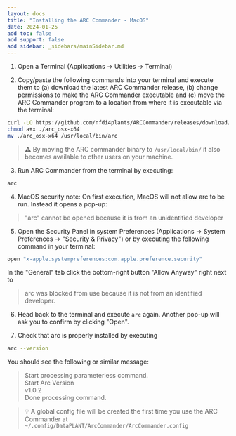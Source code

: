 ```yaml
---
layout: docs
title: "Installing the ARC Commander - MacOS"
date: 2024-01-25
add toc: false
add support: false
add sidebar: _sidebars/mainSidebar.md
---
```


1. Open a Terminal (Applications -> Utilities -> Terminal)

2. Copy/paste the following commands into your terminal and execute them to (a) download the latest ARC Commander release, (b) change permissions to make the ARC Commander executable and (c) move the ARC Commander program to a location from where it is executable via the terminal:

<!--  

First, you need to verify if your machine is using an AMD / x86 processor or ARM processor.

```bash
uname -m
```

This command will return the processor type. If it returns x86_64 , your system is x86. If it returns arm64 , armv7l , or similar, it is ARM.

For AMD / x86 processors

-->

```bash
curl -LO https://github.com/nfdi4plants/ARCCommander/releases/download/v1.0.2/arc_osx-x64
chmod a+x ./arc_osx-x64
mv ./arc_osx-x64 /usr/local/bin/arc
```

<!-- 

For ARM processors

```bash
curl -LO https://github.com/nfdi4plants/ARCCommander/releases/download/v1.0.2/arc_osx-arm64
chmod a+x ./arc_osx-arm64
mv ./arc_osx-arm64 /usr/local/bin/arc
```
-->

> :warning: By moving the ARC commander binary to `/usr/local/bin/` it also becomes available to other users on your machine.

3. Run ARC Commander from the terminal by executing:

```bash
arc
```

4. MacOS security note: On first execution, MacOS will not allow arc to be run. Instead it opens a pop-up:

> "arc" cannot be opened because it is from an unidentified developer

5. Open the Security Panel in system Preferences (Applications -> System Preferences -> "Security & Privacy") or by executing the following command in your terminal:

```bash
open "x-apple.systempreferences:com.apple.preference.security"
```

In the "General" tab click the bottom-right button "Allow Anyway" right next to
> arc was blocked from use because it is not from an identified developer.

6. Head back to the terminal and execute `arc` again. Another pop-up will ask you to confirm by clicking "Open".

7. Check that arc is properly installed by executing

```bash
arc --version
```

You should see the following or similar message:

> Start processing parameterless command.  
> Start Arc Version  
> v1.0.2  
> Done processing command.  

> :bulb: A global config file will be created the first time you use the ARC Commander at `~/.config/DataPLANT/ArcCommander/ArcCommander.config`
